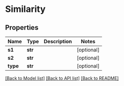 # Similarity

## Properties
Name | Type | Description | Notes
------------ | ------------- | ------------- | -------------
**s1** | **str** |  | [optional] 
**s2** | **str** |  | [optional] 
**type** | **str** |  | [optional] 

[[Back to Model list]](../README.md#documentation-for-models) [[Back to API list]](../README.md#documentation-for-api-endpoints) [[Back to README]](../README.md)

